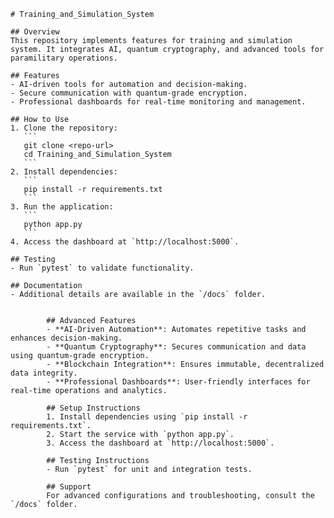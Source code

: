
            
    # Training_and_Simulation_System

    ## Overview
    This repository implements features for training and simulation system. It integrates AI, quantum cryptography, and advanced tools for paramilitary operations.

    ## Features
    - AI-driven tools for automation and decision-making.
    - Secure communication with quantum-grade encryption.
    - Professional dashboards for real-time monitoring and management.

    ## How to Use
    1. Clone the repository:
       ```
       git clone <repo-url>
       cd Training_and_Simulation_System
       ```
    2. Install dependencies:
       ```
       pip install -r requirements.txt
       ```
    3. Run the application:
       ```
       python app.py
       ```
    4. Access the dashboard at `http://localhost:5000`.

    ## Testing
    - Run `pytest` to validate functionality.

    ## Documentation
    - Additional details are available in the `/docs` folder.
    

            ## Advanced Features
            - **AI-Driven Automation**: Automates repetitive tasks and enhances decision-making.
            - **Quantum Cryptography**: Secures communication and data using quantum-grade encryption.
            - **Blockchain Integration**: Ensures immutable, decentralized data integrity.
            - **Professional Dashboards**: User-friendly interfaces for real-time operations and analytics.

            ## Setup Instructions
            1. Install dependencies using `pip install -r requirements.txt`.
            2. Start the service with `python app.py`.
            3. Access the dashboard at `http://localhost:5000`.
            
            ## Testing Instructions
            - Run `pytest` for unit and integration tests.

            ## Support
            For advanced configurations and troubleshooting, consult the `/docs` folder.
            